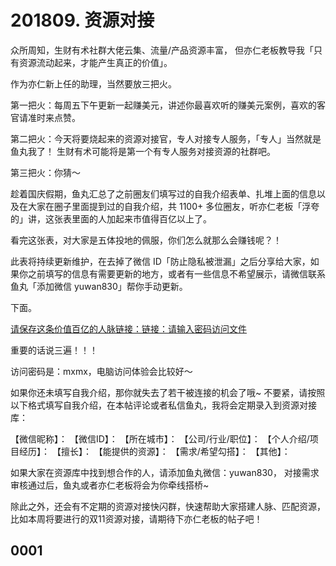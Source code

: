 # 201809. 资源对接
众所周知，生财有术社群大佬云集、流量/产品资源丰富， 但亦仁老板教导我「只有资源流动起来，才能产生真正的价值」。

作为亦仁新上任的助理，当然要放三把火。

第一把火：每周五下午更新一起赚美元，讲述你最喜欢听的赚美元案例，喜欢的客官请准时来点赞。

第二把火：今天将要烧起来的资源对接官，专人对接专人服务，「专人」当然就是鱼丸我了！ 生财有术可能将是第一个有专人服务对接资源的社群吧。

第三把火：你猜～

趁着国庆假期，鱼丸汇总了之前圈友们填写过的自我介绍表单、扎堆上面的信息以及在大家在圈子里面提到过的自我介绍，共 1100+ 多位圈友，听亦仁老板「浮夸的」讲，这张表里面的人加起来市值得百亿以上了。

看完这张表，对大家是五体投地的佩服，你们怎么就那么会赚钱呢？！

此表将持续更新维护，在去掉了微信 ID「防止隐私被泄漏」之后分享给大家，如果你之前填写的信息有需要更新的地方，或者有一些信息不希望展示，请微信联系鱼丸「添加微信 yuwan830」帮你手动更新。
 
下面。

[请保存这条价值百亿的人脉链接：链接：请输入密码访问文件](https://shimo.im/sheet/UHc03mmXjLo2ipfk/NvJDD)

重要的话说三遍！！！

访问密码是：mxmx，电脑访问体验会比较好～

如果你还未填写自我介绍，那你就失去了若干被连接的机会了哦~ 不要紧，请按照以下格式填写自我介绍，在本帖评论或者私信鱼丸，我将会定期录入到资源对接库： 

【微信昵称】：
【微信ID】：
【所在城市】：
【公司/行业/职位】：
【个人介绍/项目经历】：
【擅长】：
【能提供的资源】：
【需求/希望勾搭】：
【其他】：

如果大家在资源库中找到想合作的人，请添加鱼丸微信：yuwan830， 对接需求审核通过后，鱼丸或者亦仁老板将会为你牵线搭桥~ 

除此之外，还会有不定期的资源对接快闪群，快速帮助大家搭建人脉、匹配资源，比如本周将要进行的双11资源对接，请期待下亦仁老板的帖子吧！

## 0001